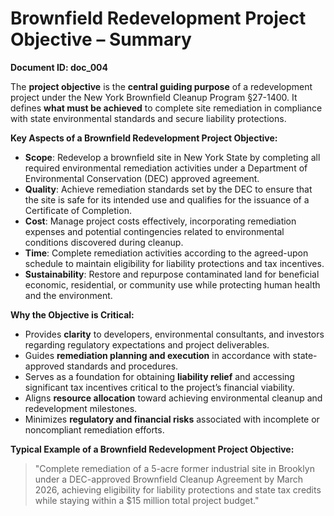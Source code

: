 # **Brownfield Redevelopment Project Objective – Summary**
**Document ID: doc_004**

The **project objective** is the **central guiding purpose** of a redevelopment project under the New York Brownfield Cleanup Program §27-1400. It defines **what must be achieved** to complete site remediation in compliance with state environmental standards and secure liability protections.

**Key Aspects of a Brownfield Redevelopment Project Objective:**
- **Scope**: Redevelop a brownfield site in New York State by completing all required environmental remediation activities under a Department of Environmental Conservation (DEC) approved agreement.
- **Quality**: Achieve remediation standards set by the DEC to ensure that the site is safe for its intended use and qualifies for the issuance of a Certificate of Completion.
- **Cost**: Manage project costs effectively, incorporating remediation expenses and potential contingencies related to environmental conditions discovered during cleanup.
- **Time**: Complete remediation activities according to the agreed-upon schedule to maintain eligibility for liability protections and tax incentives.
- **Sustainability**: Restore and repurpose contaminated land for beneficial economic, residential, or community use while protecting human health and the environment.

**Why the Objective is Critical:**
- Provides **clarity** to developers, environmental consultants, and investors regarding regulatory expectations and project deliverables.
- Guides **remediation planning and execution** in accordance with state-approved standards and procedures.
- Serves as a foundation for obtaining **liability relief** and accessing significant tax incentives critical to the project’s financial viability.
- Aligns **resource allocation** toward achieving environmental cleanup and redevelopment milestones.
- Minimizes **regulatory and financial risks** associated with incomplete or noncompliant remediation efforts.

**Typical Example of a Brownfield Redevelopment Project Objective:**
> "Complete remediation of a 5-acre former industrial site in Brooklyn under a DEC-approved Brownfield Cleanup Agreement by March 2026, achieving eligibility for liability protections and state tax credits while staying within a $15 million total project budget."

 